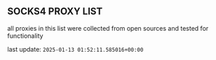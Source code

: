 ## SOCKS4 PROXY LIST

all proxies in this list were collected from open sources and tested for functionality

last update: `2025-01-13 01:52:11.585016+00:00`